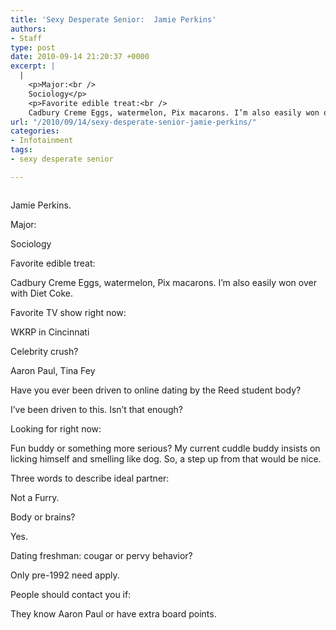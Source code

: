 ```yaml
---
title: 'Sexy Desperate Senior:  Jamie Perkins'
authors:
- Staff
type: post
date: 2010-09-14 21:20:37 +0000
excerpt: |
  |
    <p>Major:<br />
    Sociology</p>
    <p>Favorite edible treat:<br />
    Cadbury Creme Eggs, watermelon, Pix macarons. I’m also easily won over with Diet Coke.</p>
url: "/2010/09/14/sexy-desperate-senior-jamie-perkins/"
categories:
- Infotainment
tags:
- sexy desperate senior

---
```

<div id="attachment_248" style="width: 262px" class="wp-caption alignright">
  <a rel="attachment wp-att-248" href="http://www.reedquest.org/2010/09/sexy-desperate-senior-jamie-perkins/sexy-desperate-jamie/"><img class="size-full wp-image-248" title="SEXY DESPERATE JAMIE" src="https://i1.wp.com/www.reedquest.org/wp-content/uploads/2010/09/SEXY-DESPERATE-JAMIE.jpg?resize=252%2C142" alt="" data-recalc-dims="1" /></a>
  
  <p class="wp-caption-text">
    Jamie Perkins.
  </p>
</div>

Major:
  
Sociology

Favorite edible treat:
  
Cadbury Creme Eggs, watermelon, Pix macarons. I’m also easily won over with Diet Coke.

Favorite TV show right now:
  
WKRP in Cincinnati

Celebrity crush?
  
Aaron Paul, Tina Fey

Have you ever been driven to online dating by the Reed student body?
  
I’ve been driven to this. Isn’t that enough?

Looking for right now:
  
Fun buddy or something more serious? My current cuddle buddy insists on licking himself and smelling like dog. So, a step up from that would be nice.

Three words to describe ideal partner:
  
Not a Furry.

Body or brains?
  
Yes.

Dating freshman: cougar or pervy behavior?
  
Only pre-1992 need apply.

People should contact you if:
  
They know Aaron Paul or have extra board points.
